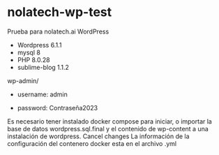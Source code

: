 # nolatech-wp-test
Prueba para nolatech.ai WordPress

- Wordpress 6.1.1
- mysql 8
- PHP 8.0.28
- sublime-blog 1.1.2

wp-admin/

- username: admin

- password: Contraseña2023

Es necesario tener instalado docker compose para iniciar, o importar la base de datos wordpress.sql.final
y el contenido de wp-content a una instalación de wordpress.
Cancel changes
La información de la configuración del contenero docker esta en el archivo .yml
